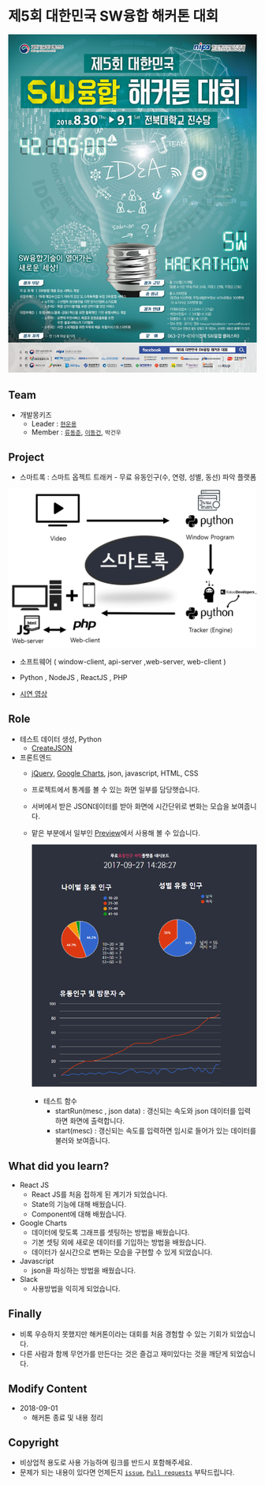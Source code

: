 # 제5회 대한민국 SW융합 해커톤 대회

[![poster](./assets/poster.jpg)](https://onoffmix.com/event/144376)

## Team
- 개발몽키즈
  - Leader : [`현운용`](https://github.com/soronto3603)
  - Member : [`류동준`](https://github.com/rdj94), [`이동건`](https://github.com/Sotaneum), `박건우`

## Project

- 스마트록 : 스마트 옵젝트 트래커 - 무료 유동인구(수, 연령, 성별, 동선) 파악 플랫폼

![system](./assets/system.png)

- 소프트웨어 ( window-client, api-server ,web-server, web-client )
- Python , NodeJS , ReactJS , PHP 

- [시연 영상](https://www.youtube.com/watch?v=7rYi9RYZ6FY)

## Role

- 테스트 데이터 생성, Python
  - [CreateJSON](./CreateJSON/README.md)
- 프론트엔드
  - [jQuery](https://jquery.com/), [Google Charts](https://developers.google.com/chart), json, javascript, HTML, CSS
  - 프로젝트에서 통계를 볼 수 있는 화면 일부를 담당햇습니다.
  - 서버에서 받은 JSON데이터를 받아 화면에 시간단위로 변화는 모습을 보여줍니다.
  - 맡은 부분에서 일부인 [Preview](http://duration.digimoon.net/dev/hackathon/2018-sw-hackathon/)에서 사용해 볼 수 있습니다.

    [![preview](./assets/preview.png)](http://duration.digimoon.net/dev/hackathon/2018-sw-hackathon/)
    
    - 테스트 함수
      - startRun(mesc , json data) : 갱신되는 속도와 json 데이터를 입력하면 화면에 출력합니다.
      - start(mesc) : 갱신되는 속도를 입력하면 임시로 들어가 있는 데이터를 불러와 보여줍니다.

## What did you learn?

- React JS
  - React JS를 처음 접하게 된 계기가 되었습니다.
  - State의 기능에 대해 배웠습니다.
  - Component에 대해 배웠습니다.
- Google Charts
  - 데이터에 맞도록 그래프를 셋팅하는 방법을 배웠습니다.
  - 기본 셋팅 외에 새로운 데이터를 기입하는 방법을 배웠습니다.
  - 데이터가 실시간으로 변화는 모습을 구현할 수 있게 되었습니다.
- Javascript
  - json을 파싱하는 방법을 배웠습니다.
- Slack
  - 사용방법을 익히게 되었습니다.

## Finally

- 비록 우승하지 못했지만 해커톤이라는 대회를 처음 경험할 수 있는 기회가 되었습니다.
- 다른 사람과 함께 무언가를 만든다는 것은 즐겁고 재미있다는 것을 깨닫게 되었습니다.

## Modify Content

- 2018-09-01
  - 해커톤 종료 및 내용 정리

## Copyright

- 비상업적 용도로 사용 가능하며 링크를 반드시 포함해주세요.
- 문제가 되는 내용이 있다면 언제든지 [`issue`](https://github.com/Sotaneum/2018-KOREA-SW-HACKATHON/issues/new), [`Pull requests`](https://github.com/Sotaneum/2018-KOREA-SW-HACKATHON/compare) 부탁드립니다.
